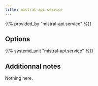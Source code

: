 ```yaml
---
title: mistral-api.service
---
```


{{% provided_by "mistral-api.service" %}}

## Options

{{% systemd_unit "mistral-api.service" %}}

## Additionnal notes

Nothing here.
